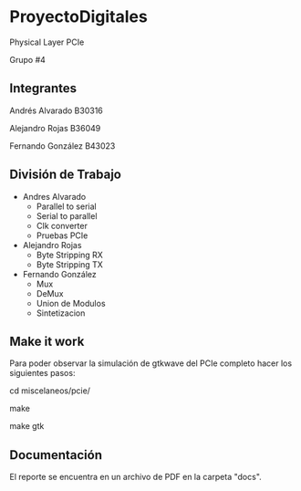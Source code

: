 # ProyectoDigitales

Physical Layer PCIe

Grupo #4

## Integrantes

Andrés Alvarado B30316

Alejandro Rojas B36049

Fernando González B43023

## División de Trabajo

* Andres Alvarado
  * Parallel to serial
  * Serial to parallel
  * Clk converter
  * Pruebas PCIe
* Alejandro Rojas
  * Byte Stripping RX
  * Byte Stripping TX
* Fernando González
  * Mux
  * DeMux
  * Union de Modulos
  * Sintetizacion

## Make it work

Para poder observar la simulación de gtkwave del PCIe completo hacer los siguientes pasos:

cd miscelaneos/pcie/

make

make gtk

## Documentación

El reporte se encuentra en un archivo de PDF en la carpeta "docs".
